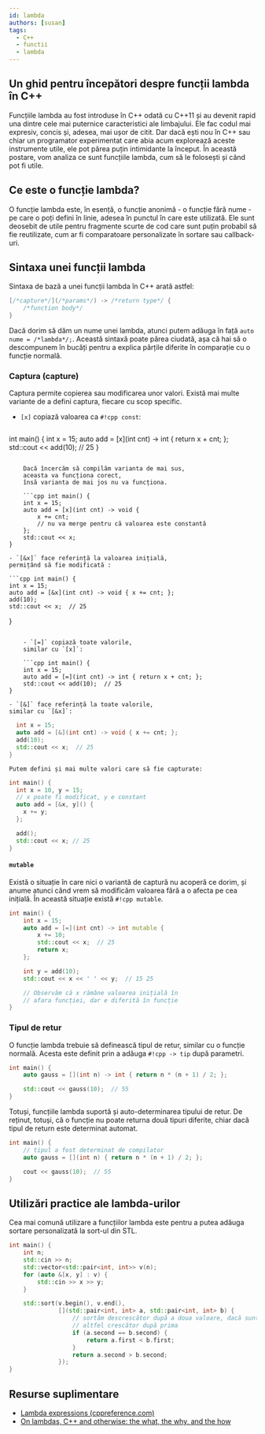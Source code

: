 ```yaml
---
id: lambda
authors: [susan]
tags:
  - C++
  - functii
  - lambda
---
```


## Un ghid pentru începători despre funcții lambda în C++

Funcțiile lambda au fost introduse în C++ odată cu C++11 și au devenit rapid una
dintre cele mai puternice caracteristici ale limbajului. Ele fac codul mai
expresiv, concis și, adesea, mai ușor de citit. Dar dacă ești nou în C++ sau
chiar un programator experimentat care abia acum explorează aceste instrumente
utile, ele pot părea puțin intimidante la început. În această postare, vom
analiza ce sunt funcțiile lambda, cum să le folosești și când pot fi utile.

## Ce este o funcție lambda?

O funcție lambda este, în esență, o funcție anonimă - o funcție fără nume - pe
care o poți defini în linie, adesea în punctul în care este utilizată. Ele sunt
deosebit de utile pentru fragmente scurte de cod care sunt puțin probabil să fie
reutilizate, cum ar fi comparatoare personalizate în sortare sau callback-uri.

## Sintaxa unei funcții lambda

Sintaxa de bază a unei funcții lambda în C++ arată astfel:

```cpp
[/*capture*/](/*params*/) -> /*return type*/ {
    /*function body*/
}
```

Dacă dorim să dăm un nume unei lambda, atunci putem adăuga în față `auto nume =
/*lambda*/;`. Această sintaxă poate părea ciudată, așa că hai să o descompunem
în bucăți pentru a explica părțile diferite în comparație cu o funcție normală.

### Captura (capture)

Captura permite copierea sau modificarea unor valori. Există mai multe variante
de a defini captura, fiecare cu scop specific.

- `[x]` copiază valoarea ca `#!cpp const`:

    ```cpp
int main() {
    int x = 15;
    auto add = [x](int cnt) -> int { return x + cnt; };
    std::cout << add(10);  // 25
}
```

    Dacă încercăm să compilăm varianta de mai sus,
    aceasta va funcționa corect,
    însă varianta de mai jos nu va funcționa.

    ```cpp int main() {
    int x = 15;
    auto add = [x](int cnt) -> void {
        x += cnt;
        // nu va merge pentru că valoarea este constantă
    };
    std::cout << x;
}
```

    - `[&x]` face referință la valoarea inițială,
    permițând să fie modificată :

    ```cpp int main() {
    int x = 15;
    auto add = [&x](int cnt) -> void { x += cnt; };
    add(10);
    std::cout << x;  // 25
}
```

    - `[=]` copiază toate valorile,
    similar cu `[x]`:

    ```cpp int main() {
    int x = 15;
    auto add = [=](int cnt) -> int { return x + cnt; };
    std::cout << add(10);  // 25
}
```

    - `[&]` face referință la toate valorile,
    similar cu `[&x]`:

  ```cpp int main() {
    int x = 15;
    auto add = [&](int cnt) -> void { x += cnt; };
    add(10);
    std::cout << x;  // 25
}
```

    Putem defini și mai multe valori care să fie capturate:
```cpp
int main() {
  int x = 10, y = 15;
  // x poate fi modificat, y e constant
  auto add = [&x, y]() { 
    x += y;
  };

  add();
  std::cout << x; // 25
}
```

#### `mutable`

Există o situație în care nici o variantă de captură nu acoperă ce dorim, și
anume atunci când vrem să modificăm valoarea fără a o afecta pe cea inițială. În
această situație există `#!cpp mutable`.

```cpp
int main() {
    int x = 15;
    auto add = [=](int cnt) -> int mutable {
        x += 10;
        std::cout << x;  // 25
        return x;
    };

    int y = add(10);
    std::cout << x << ' ' << y;  // 15 25

    // Observăm că x rămâne valoarea inițială în
    // afara funcției, dar e diferită în funcție
}
```

### Tipul de retur

O funcție lambda trebuie să definească tipul de retur, similar cu o funcție
normală. Acesta este definit prin a adăuga `#!cpp -> tip` după parametri.

```cpp
int main() {
    auto gauss = [](int n) -> int { return n * (n + 1) / 2; };

    std::cout << gauss(10);  // 55
}
```

Totuși, funcțiile lambda suportă și auto-determinarea tipului de retur. De
reținut, totuși, că o funcție nu poate returna două tipuri diferite, chiar dacă
tipul de return este determinat automat.

```cpp
int main() {
    // tipul a fost determinat de compilator
    auto gauss = [](int n) { return n * (n + 1) / 2; };

    cout << gauss(10);  // 55
}
```

## Utilizări practice ale lambda-urilor

Cea mai comună utilizare a funcțiilor lambda este pentru a putea adăuga sortare
personalizată la sort-ul din STL.

```cpp
int main() {
    int n;
    std::cin >> n;
    std::vector<std::pair<int, int>> v(n);
    for (auto &[x, y] : v) {
        std::cin >> x >> y;
    }

    std::sort(v.begin(), v.end(),
              [](std::pair<int, int> a, std::pair<int, int> b) {
                  // sortăm descrescător după a doua valoare, dacă sunt identice
                  // altfel crescător după prima
                  if (a.second == b.second) {
                      return a.first < b.first;
                  }
                  return a.second > b.second;
              });
}
```

## Resurse suplimentare

- [Lambda expressions
  (cppreference.com)](https://en.cppreference.com/w/cpp/language/lambda)
- [On lambdas, C++ and otherwise: the what, the why, and the
  how](https://nor-blog.codeberg.page/posts/2023-12-02-lambdas-cpp-and-otherwise/)
